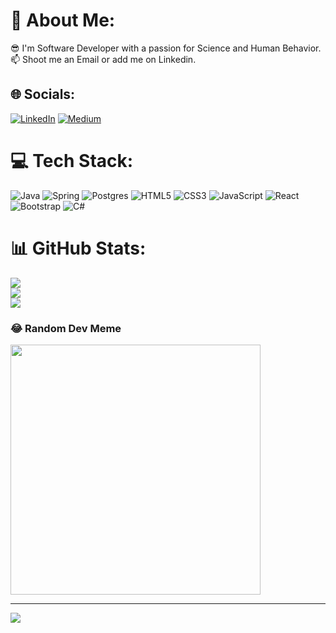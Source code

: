 # 💫 About Me:
😎 I'm Software Developer with a passion for Science and Human Behavior.<br>📫 Shoot me an Email or add me on Linkedin.


## 🌐 Socials:
[![LinkedIn](https://img.shields.io/badge/LinkedIn-%230077B5.svg?logo=linkedin&logoColor=white)](https://linkedin.com/in/fatihsamedtaylan) [![Medium](https://img.shields.io/badge/Medium-12100E?logo=medium&logoColor=white)](https://medium.com/@@fatihsamedt) 

# 💻 Tech Stack:
![Java](https://img.shields.io/badge/java-%23ED8B00.svg?style=for-the-badge&logo=openjdk&logoColor=white) ![Spring](https://img.shields.io/badge/spring-%236DB33F.svg?style=for-the-badge&logo=spring&logoColor=white) ![Postgres](https://img.shields.io/badge/postgres-%23316192.svg?style=for-the-badge&logo=postgresql&logoColor=white) ![HTML5](https://img.shields.io/badge/html5-%23E34F26.svg?style=for-the-badge&logo=html5&logoColor=white) ![CSS3](https://img.shields.io/badge/css3-%231572B6.svg?style=for-the-badge&logo=css3&logoColor=white) ![JavaScript](https://img.shields.io/badge/javascript-%23323330.svg?style=for-the-badge&logo=javascript&logoColor=%23F7DF1E) ![React](https://img.shields.io/badge/react-%2320232a.svg?style=for-the-badge&logo=react&logoColor=%2361DAFB) ![Bootstrap](https://img.shields.io/badge/bootstrap-%238511FA.svg?style=for-the-badge&logo=bootstrap&logoColor=white) ![C#](https://img.shields.io/badge/c%23-%23239120.svg?style=for-the-badge&logo=c-sharp&logoColor=white)  
# 📊 GitHub Stats:
![](https://github-readme-stats.vercel.app/api?username=Samet372&theme=algolia&hide_border=false&include_all_commits=true&count_private=true)<br/>
![](https://github-readme-streak-stats.herokuapp.com/?user=Samet372&theme=algolia&hide_border=false)<br/>
![](https://github-readme-stats.vercel.app/api/top-langs/?username=Samet372&theme=algolia&hide_border=false&include_all_commits=true&count_private=true&layout=compact)

### 😂 Random Dev Meme
<img src='https://randommeme-five.vercel.app/' style="height: 400px;"/>

---
[![](https://visitcount.itsvg.in/api?id=Samet372&icon=0&color=0)](https://visitcount.itsvg.in)

<!-- Proudly created with GPRM ( https://gprm.itsvg.in ) -->
